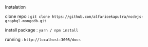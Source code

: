 Instalation 

clone repo : `git clone https://github.com/alfarioekaputra/nodejs-graphql-mongodb.git`

install package : `yarn / npm install`

running : `http://localhost:3005/docs`
